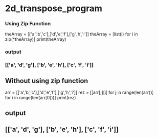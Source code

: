 # 2d_transpose_program

### Using Zip Function 

theArray = [['a','b','c'],['d','e','f'],['g','h','i']]
theArray = [list(i) for i in zip(*theArray)]
print(theArray)
### output
### [['a', 'd', 'g'], ['b', 'e', 'h'], ['c', 'f', 'i']]



## Without using zip function


arr = [['a','b','c'],['d','e','f'],['g','h','i']] 
rez = [[arr[j][i] for j in range(len(arr))] for i in range(len(arr[0]))] 
print(rez)
## output
## [['a', 'd', 'g'], ['b', 'e', 'h'], ['c', 'f', 'i']]
